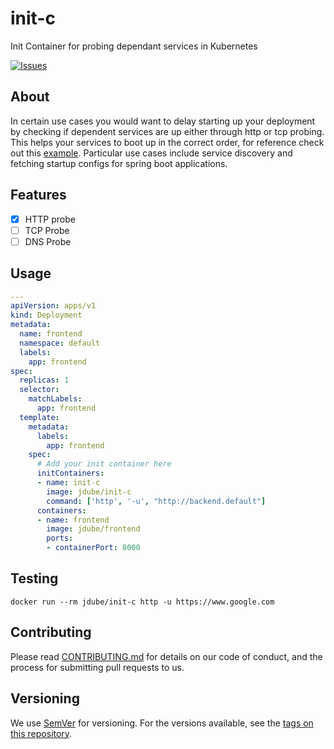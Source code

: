 # init-c

Init Container for probing dependant services in Kubernetes

[![Issues](https://img.shields.io/github/issues/jamesdube/init-c)](https://img.shields.io/github/issues/jamesdube/init-c)


## About

In certain use cases you would want to delay starting up your deployment by checking if
dependent services are up either through http or tcp probing. This helps your services to boot 
up in the correct order, for reference check out this [example](#). Particular use cases
include service discovery and fetching startup configs for spring boot applications.

## Features

 - [x] HTTP probe
 - [ ] TCP Probe
 - [ ] DNS Probe
    
## Usage

```yaml
---
apiVersion: apps/v1
kind: Deployment
metadata:
  name: frontend
  namespace: default
  labels:
    app: frontend
spec:
  replicas: 1
  selector:
    matchLabels:
      app: frontend
  template:
    metadata:
      labels:
        app: frontend
    spec:
      # Add your init container here            
      initContainers:
      - name: init-c
        image: jdube/init-c
        command: ['http', '-u', "http://backend.default"]
      containers:
      - name: frontend
        image: jdube/frontend
        ports:
        - containerPort: 8000
```

## Testing

```shell script
docker run --rm jdube/init-c http -u https://www.google.com
```

## Contributing

Please read [CONTRIBUTING.md](https://gist.github.com/PurpleBooth/b24679402957c63ec426) for details on our code of conduct, and the process for submitting pull requests to us.

## Versioning

We use [SemVer](http://semver.org/) for versioning. For the versions available, see the [tags on this repository](https://github.com/your/project/tags).
